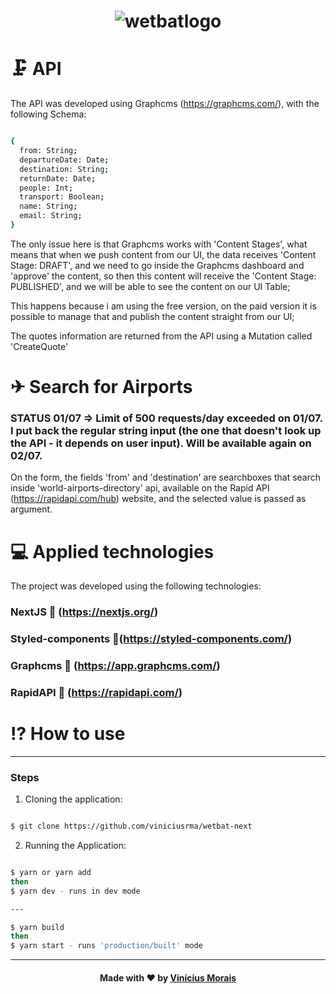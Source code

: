 <h1  align="center">
  <img src="https://i.ibb.co/94hySWz/wetbatlogo.png" alt="wetbatlogo" border="0">
</h1>

# 🗜 API 

The API was developed using Graphcms (https://graphcms.com/), with the following Schema:

```sh

{
  from: String;
  departureDate: Date;
  destination: String;
  returnDate: Date;
  people: Int;
  transport: Boolean;
  name: String;
  email: String;
}

```

The only issue here is that Graphcms works with 'Content Stages', what means that when we push content from our UI, the data receives 'Content Stage: DRAFT', and we need to go inside the Graphcms dashboard and 'approve' the content, so then this content will receive the 'Content Stage: PUBLISHED', and we will be able to see the content on our UI Table;

This happens because i am using the free version, on the paid version it is possible to manage that and publish the content straight from our UI;

The quotes information are returned from the API using a Mutation called 'CreateQuote'


# ✈ Search for Airports 

### STATUS 01/07 => Limit of 500 requests/day exceeded on 01/07. I put back the regular string input (the one that doesn't look up the API - it depends on user input). Will be available again on 02/07.

On the form, the fields 'from' and 'destination' are searchboxes that search inside 'world-airports-directory' api, available on the Rapid API (https://rapidapi.com/hub) website, and the selected value is passed as argument.

# 💻 Applied technologies

The project was developed using the following technologies:

### NextJS 🔺 (https://nextjs.org/)

### Styled-components 💅(https://styled-components.com/)

### Graphcms 📡 (https://app.graphcms.com/)

### RapidAPI 🐙 (https://rapidapi.com/)

# ⁉ How to use
---

### **Steps**

1. Cloning the application:

```sh

$ git clone https://github.com/viniciusrma/wetbat-next

```

2. Running the Application:

```sh

$ yarn or yarn add
then
$ yarn dev - runs in dev mode

---

$ yarn build
then
$ yarn start - runs 'production/built' mode

```
---

<h4  align="center">
Made with ❤ by <a  href="https://www.linkedin.com/in/viniciusrma/"  target="_blank">Vinícius Morais</a>
</h4>

